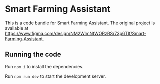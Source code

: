 
  # Smart Farming Assistant

  This is a code bundle for Smart Farming Assistant. The original project is available at https://www.figma.com/design/NM2WlmNtWORzRSr73p6TIf/Smart-Farming-Assistant.

  ## Running the code

  Run `npm i` to install the dependencies.

  Run `npm run dev` to start the development server.
  